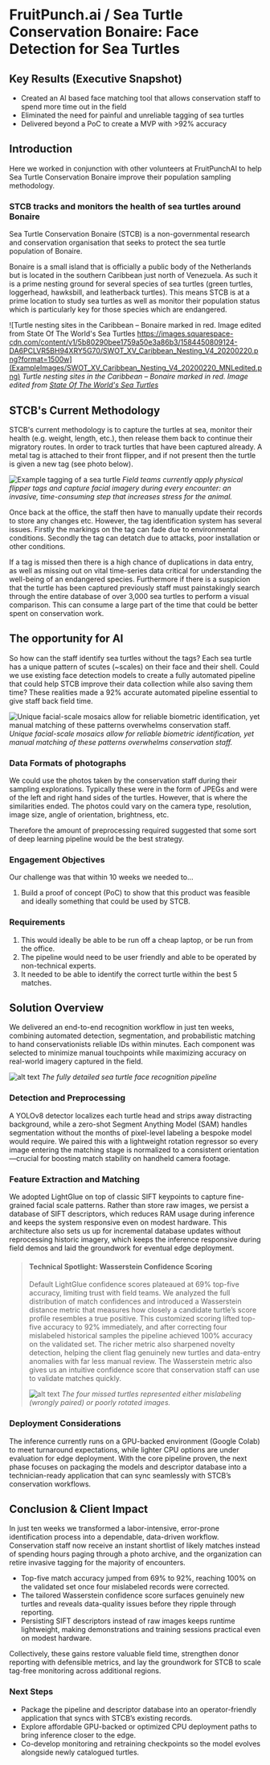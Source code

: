 # FruitPunch.ai / Sea Turtle Conservation Bonaire: Face Detection for Sea Turtles

## Key Results (Executive Snapshot)
- Created an AI based face matching tool that allows conservation staff to spend more time out in the field
- Eliminated the need for painful and unreliable tagging of sea turtles
- Delivered beyond a PoC to create a MVP with >92% accuracy

## Introduction
Here we worked in conjunction with other volunteers at FruitPunchAI to help Sea Turtle Conservation Bonaire improve their population sampling methodology. 

### STCB tracks and monitors the health of sea turtles around Bonaire
Sea Turtle Conservation Bonaire (STCB) is a non-governmental research and conservation organisation that seeks to protect the sea turtle population of Bonaire. 

Bonaire is a small island that is officially a public body of the Netherlands but is located in the southern Caribbean just north of Venezuela. As such it is a prime nesting ground for several species of sea turtles (green turtles, loggerhead, hawksbill, and leatherback turtles). This means STCB is at a prime location to study sea turtles as well as monitor their population status which is particularly key for those species which are endangered. 

![Turtle nesting sites in the Caribbean – Bonaire marked in red. Image edited from State Of The World's Sea Turtles https://images.squarespace-cdn.com/content/v1/5b80290bee1759a50e3a86b3/1584450809124-DA6PCLVR5BH94XRY5G70/SWOT_XV_Caribbean_Nesting_V4_20200220.png?format=1500w](ExampleImages/SWOT_XV_Caribbean_Nesting_V4_20200220_MNLedited.png)
*Turtle nesting sites in the Caribbean – Bonaire marked in red. Image edited from [State Of The World's Sea Turtles](https://www.seaturtlestatus.org/printed-maps)*

## STCB's Current Methodology
STCB's current methodology is to capture the turtles at sea, monitor their health (e.g. weight, length, etc.), then release them back to continue their migratory routes. In order to track turtles that have been captured already. A metal tag is attached to their front flipper, and if not present then the turtle is given a new tag (see photo below).

![Example tagging of a sea turtle](ExampleImages/sea-turtle-tag-example.png)
*Field teams currently apply physical flipper tags and capture facial imagery during every encounter: an invasive, time-consuming step that increases stress for the animal.*

Once back at the office, the staff then have to manually update their records to store any changes etc. However, the tag identification system has several issues. Firstly the markings on the tag can fade due to environmental conditions. Secondly the tag can detatch due to attacks, poor installation or other conditions.

If a tag is missed then there is a high chance of duplications in data entry, as well as missing out on vital time-series data critical for understanding the well-being of an endangered species. Furthermore if there is a suspicion that the turtle has been captured previously staff must painstakingly search through the entire database of over 3,000 sea turtles to perform a visual comparison. This can consume a large part of the time that could be better spent on conservation work.

## The opportunity for AI
So how can the staff identify sea turtles without the tags? Each sea turtle has a unique pattern of scutes (~scales) on their face and their shell. Could we use existing face detection models to create a fully automated pipeline that could help STCB improve their data collection while also saving them time? These realities made a 92% accurate automated pipeline essential to give staff back field time.

![Unique facial-scale mosaics allow for reliable biometric identification, yet manual matching of these patterns overwhelms conservation staff.](ExampleImages/Unique-facial-scales-of-turtles.jpg)
*Unique facial-scale mosaics allow for reliable biometric identification, yet manual matching of these patterns overwhelms conservation staff.*

### Data Formats of photographs
We could use the photos taken by the conservation staff during their sampling explorations. Typically these were in the form of JPEGs and were of the left and right hand sides of the turtles. However, that is where the similarities ended. The photos could vary on the camera type, resolution, image size, angle of orientation, brightness, etc. 

Therefore the amount of preprocessing required suggested that some sort of deep learning pipeline would be the best strategy.

### Engagement Objectives
Our challenge was that within 10 weeks we needed to...
1. Build a proof of concept (PoC) to show that this product was feasible and ideally something that could be used by STCB.

### Requirements
1. This would ideally be able to be run off a cheap laptop, or be run from the office.
2. The pipeline would need to be user friendly and able to be operated by non-technical experts.
3. It needed to be able to identify the correct turtle within the best 5 matches.

## Solution Overview
We delivered an end-to-end recognition workflow in just ten weeks, combining automated detection, segmentation, and probabilistic matching to hand conservationists reliable IDs within minutes. Each component was selected to minimize manual touchpoints while maximizing accuracy on real-world imagery captured in the field.

![alt text](ExampleImages/SeaTurtlesPipeline.png)
*The fully detailed sea turtle face recognition pipeline*

### Detection and Preprocessing
A YOLOv8 detector localizes each turtle head and strips away distracting background, while a zero-shot Segment Anything Model (SAM) handles segmentation without the months of pixel-level labeling a bespoke model would require. We paired this with a lightweight rotation regressor so every image entering the matching stage is normalized to a consistent orientation—crucial for boosting match stability on handheld camera footage.

### Feature Extraction and Matching
We adopted LightGlue on top of classic SIFT keypoints to capture fine-grained facial scale patterns. Rather than store raw images, we persist a database of SIFT descriptors, which reduces RAM usage during inference and keeps the system responsive even on modest hardware. This architecture also sets us up for incremental database updates without reprocessing historic imagery, which keeps the inference responsive during field demos and laid the groundwork for eventual edge deployment.

> #### Technical Spotlight: Wasserstein Confidence Scoring
> Default LightGlue confidence scores plateaued at 69% top-five accuracy, limiting trust with field teams. We analyzed the full distribution of match confidences and introduced a Wasserstein distance metric that measures how closely a candidate turtle’s score profile resembles a true positive. This customized scoring lifted top-five accuracy to 92% immediately, and after correcting four mislabeled historical samples the pipeline achieved 100% accuracy on the validated set. The richer metric also sharpened novelty detection, helping the client flag genuinely new turtles and data-entry anomalies with far less manual review. The Wasserstein metric also gives us an intuitive confidence score that conservation staff can use to validate matches quickly.
>
> ![alt text](ExampleImages/Wasserstein_ResultsAndMislabelling.png)
> *The four missed turtles represented either mislabeling (wrongly paired) or poorly rotated images.*

### Deployment Considerations
The inference currently runs on a GPU-backed environment (Google Colab) to meet turnaround expectations, while lighter CPU options are under evaluation for edge deployment. With the core pipeline proven, the next phase focuses on packaging the models and descriptor database into a technician-ready application that can sync seamlessly with STCB’s conservation workflows.

## Conclusion & Client Impact
In just ten weeks we transformed a labor-intensive, error-prone identification process into a dependable, data-driven workflow. Conservation staff now receive an instant shortlist of likely matches instead of spending hours paging through a photo archive, and the organization can retire invasive tagging for the majority of encounters.

- Top-five match accuracy jumped from 69% to 92%, reaching 100% on the validated set once four mislabeled records were corrected.
- The tailored Wasserstein confidence score surfaces genuinely new turtles and reveals data-quality issues before they ripple through reporting.
- Persisting SIFT descriptors instead of raw images keeps runtime lightweight, making demonstrations and training sessions practical even on modest hardware.

Collectively, these gains restore valuable field time, strengthen donor reporting with defensible metrics, and lay the groundwork for STCB to scale tag-free monitoring across additional regions.

### Next Steps
- Package the pipeline and descriptor database into an operator-friendly application that syncs with STCB’s existing records.
- Explore affordable GPU-backed or optimized CPU deployment paths to bring inference closer to the edge.
- Co-develop monitoring and retraining checkpoints so the model evolves alongside newly catalogued turtles.


